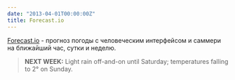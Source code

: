 ```yaml
---
date: "2013-04-01T00:00:00Z"
title: Forecast.io
---
```


[Forecast.io](http://forecast.io/) - прогноз погоды с человеческим интерфейсом и саммери на ближайший час, сутки и неделю.

> __NEXT WEEK:__ Light rain off-and-on until Saturday; temperatures falling to 2° on Sunday.
